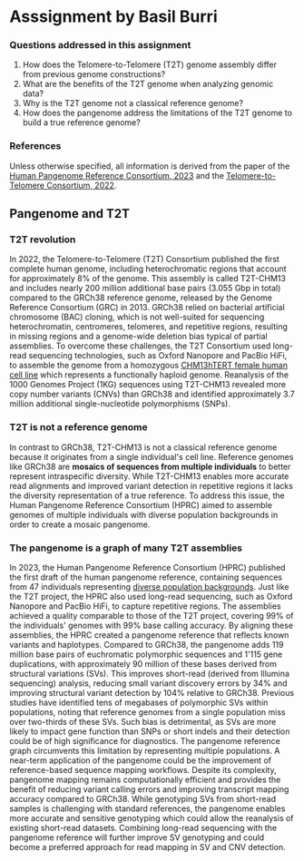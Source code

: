 # **Asssignment by Basil Burri**

### Questions addressed in this assignment
1. How does the Telomere-to-Telomere (T2T) genome assembly differ from previous genome constructions?
2. What are the benefits of the T2T genome when analyzing genomic data?
3. Why is the T2T genome not a classical reference genome?
4. How does the pangenome address the limitations of the T2T genome to build a true reference genome?


### References
Unless otherwise specified, all information is derived from the paper of the [Human Pangenome Reference Consortium, 2023](https://doi.org/10.1038/s41586-023-05896-x) and the [Telomere-to-Telomere Consortium, 2022](https://pmc.ncbi.nlm.nih.gov/articles/PMC9186530/).


## Pangenome and T2T 

### T2T revolution

In 2022, the Telomere-to-Telomere (T2T) Consortium published the first complete human genome, including heterochromatic regions that account for approximately 8% of the genome. This assembly is called T2T-CHM13 and includes nearly 200 million additional base pairs (3.055 Gbp in total) compared to the GRCh38 reference genome, released by the Genome Reference Consortium (GRC) in 2013. GRCh38 relied on bacterial artificial chromosome (BAC) cloning, which is not well-suited for sequencing heterochromatin, centromeres, telomeres, and repetitive regions, resulting in missing regions and a genome-wide deletion bias typical of partial assemblies. To overcome these challenges, the T2T Consortium used long-read sequencing technologies, such as Oxford Nanopore and PacBio HiFi, to assemble the genome from a homozygous [CHM13hTERT female human cell line](https://www.cellosaurus.org/CVCL_VU12) which represents a functionally haploid genome. Reanalysis of the 1000 Genomes Project (1KG) sequences using T2T-CHM13 revealed more copy number variants (CNVs) than GRCh38 and identified approximately 3.7 million additional single-nucleotide polymorphisms (SNPs).

### T2T is not a reference genome

In contrast to GRCh38, T2T-CHM13 is not a classical reference genome because it originates from a single individual's cell line.
Reference genomes like GRCh38 are **mosaics of sequences from multiple individuals** to better represent intraspecific diversity.
While T2T-CHM13 enables more accurate read alignments and improved variant detection in repetitive regions it lacks the diversity representation of a true reference. To address this issue, the Human Pangenome Reference Consortium (HPRC) aimed to assemble genomes of multiple individuals with diverse population backgrounds in order to create a mosaic pangenome.

### The pangenome is a graph of many T2T assemblies

In 2023, the Human Pangenome Reference Consortium (HPRC) published the first draft of the human pangenome reference, containing sequences from 47 individuals representing [diverse population backgrounds](https://humanpangenome.org/samples/). Just like the T2T project, the HPRC also used long-read sequencing, such as Oxford Nanopore and PacBio HiFi, to capture repetitive regions. The assemblies achieved a quality comparable to those of the T2T project, covering 99% of the individuals' genomes with 99% base calling accuracy. By aligning these assemblies, the HPRC created a pangenome reference that reflects known variants and haplotypes. Compared to GRCh38, the pangenome adds 119 million base pairs of euchromatic polymorphic sequences and 1'115 gene duplications, with approximately 90 million of these bases derived from structural variations (SVs). This improves short-read (derived from Illumina sequencing) analysis, reducing small variant discovery errors by 34% and improving structural variant detection by 104% relative to GRCh38. Previous studies have identified tens of megabases of polymorphic SVs within populations,
noting that reference genomes from a single population miss over two-thirds of these SVs. Such bias is detrimental, as SVs are more likely to impact gene function than SNPs or short indels and their detection could be of high significance for diagnostics. The pangenome reference graph circumvents this limitation by representing multiple populations. A near-term application of the pangenome could be the improvement of reference-based sequence mapping workflows. Despite its complexity, pangenome mapping remains computationally efficient and provides the benefit of reducing variant calling errors and improving transcript mapping accuracy compared to GRCh38. While genotyping SVs from short-read samples is challenging with standard references, the pangenome enables more accurate and sensitive genotyping which could allow the reanalysis of existing short-read datasets. Combining long-read sequencing with the pangenome reference will further improve SV genotyping and could become a preferred approach for read mapping in SV and CNV detection.
